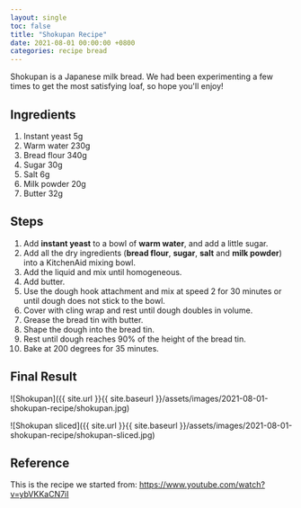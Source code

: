 ```yaml
---
layout: single
toc: false
title: "Shokupan Recipe"
date: 2021-08-01 00:00:00 +0800
categories: recipe bread
---
```


Shokupan is a Japanese milk bread. We had been experimenting a few times to get the most satisfying loaf, so hope you'll enjoy!

## Ingredients

1. Instant yeast 5g
2. Warm water 230g
3. Bread flour 340g
4. Sugar 30g
5. Salt 6g
6. Milk powder 20g
7. Butter 32g

## Steps

1. Add **instant yeast** to a bowl of **warm water**, and add a little sugar.
2. Add all the dry ingredients (**bread flour**, **sugar**, **salt** and **milk powder**) into a KitchenAid mixing bowl.
3. Add the liquid and mix until homogeneous.
4. Add butter.
5. Use the dough hook attachment and mix at speed 2 for 30 minutes or until dough does not stick to the bowl.
6. Cover with cling wrap and rest until dough doubles in volume.
7. Grease the bread tin with butter.
8. Shape the dough into the bread tin.
9. Rest until dough reaches 90% of the height of the bread tin.
10. Bake at 200 degrees for 35 minutes.

## Final Result

![Shokupan]({{ site.url }}{{ site.baseurl }}/assets/images/2021-08-01-shokupan-recipe/shokupan.jpg)

![Shokupan sliced]({{ site.url }}{{ site.baseurl }}/assets/images/2021-08-01-shokupan-recipe/shokupan-sliced.jpg)

## Reference

This is the recipe we started from: https://www.youtube.com/watch?v=ybVKKaCN7iI
